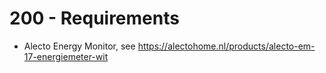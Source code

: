 # 200 - Requirements

- Alecto Energy Monitor, see https://alectohome.nl/products/alecto-em-17-energiemeter-wit
